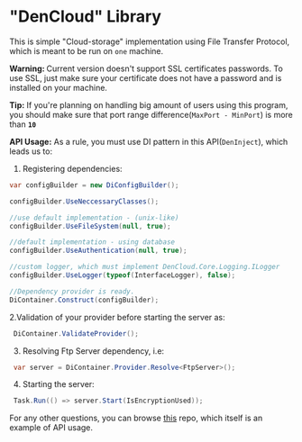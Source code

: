 # "DenCloud" Library
This is simple "Cloud-storage" implementation using File Transfer Protocol, which is meant to be run on <code>one</code> machine.

<strong>Warning: </strong>Current version doesn't support SSL certificates passwords. To use SSL, just make sure your certificate does not have a password and is installed on your machine.

<strong>Tip:</strong> If you're planning on handling big amount of users using this program, you should make sure that port range difference(<code>MaxPort - MinPort</code>) is more than <code><strong>10</strong></code>

<strong>API Usage:</strong>
As a rule, you must use DI pattern in this API(<code>DenInject</code>), which leads us to:
1. Registering dependencies:
  ```csharp
var configBuilder = new DiConfigBuilder();

configBuilder.UseNeccessaryClasses();

//use default implementation - (unix-like)
configBuilder.UseFileSystem(null, true);

//default implementation - using database
configBuilder.UseAuthentication(null, true);

//custom logger, which must implement DenCloud.Core.Logging.ILogger
configBuilder.UseLogger(typeof(InterfaceLogger), false);

//Dependency provider is ready.
DiContainer.Construct(configBuilder);
```
 2.Validation of your provider before starting the server as:
  ```csharp
   DiContainer.ValidateProvider();
 ```
 3. Resolving Ftp Server dependency, i.e:
   ```csharp
    var server = DiContainer.Provider.Resolve<FtpServer>();
   ```
 4. Starting the server:
   ```csharp
    Task.Run(() => server.Start(IsEncryptionUsed));
   ```
 For any other questions, you can browse [this](https://github.com/ActualDennis/DenCloud.WPF) repo, which itself is an example of API usage.

    
